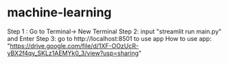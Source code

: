 # machine-learning
Step 1 : Go to Terminal-> New Terminal
Step 2: input "streamlit run main.py" and Enter
Step 3: go to http://localhost:8501 to use app
How to use app: "https://drive.google.com/file/d/1XF-OOzUcR-yBX2f4qy_SKLz1AEMYk0_3/view?usp=sharing"